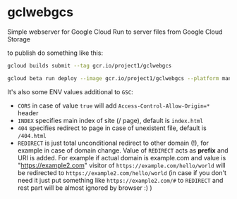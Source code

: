 # gclwebgcs
Simple webserver for Google Cloud Run to server files from Google Cloud Storage


to publish do something like this:
```sh
gcloud builds submit --tag gcr.io/project1/gclwebgcs

gcloud beta run deploy --image gcr.io/project1/gclwebgcs --platform managed --set-env-vars=GCS=GCSbucketName serviceName
```

It's also some ENV values additional to `GSC`:
* `CORS` in case of value `true` will add `Access-Control-Allow-Origin=*` header
* `INDEX` specifies main index of site (/ page), default is `index.html`
* `404` specifies redirect to page in case of unexistent file, default is `/404.html`
* `REDIRECT` is just total unconditional redirect to other domain (!), for example in case of domain change. Value of `REDIRECT` acts as __prefix__ and URI is added. For example if actual domain is example.com and value is "https://example2.com" visitor of `https://example.com/hello/world` will be redirected to `https://example2.com/hello/world` (in case if you don't need it just put something like `https://example2.com/#` to `REDIRECT` and rest part will be almost ignored by browser :) )